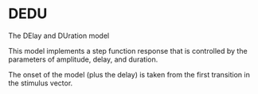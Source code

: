# DEDU

The DElay and DUration model

This model implements a step function response that is controlled by the parameters of amplitude, delay, and duration.

The onset of the model (plus the delay) is taken from the first transition in the stimulus vector.